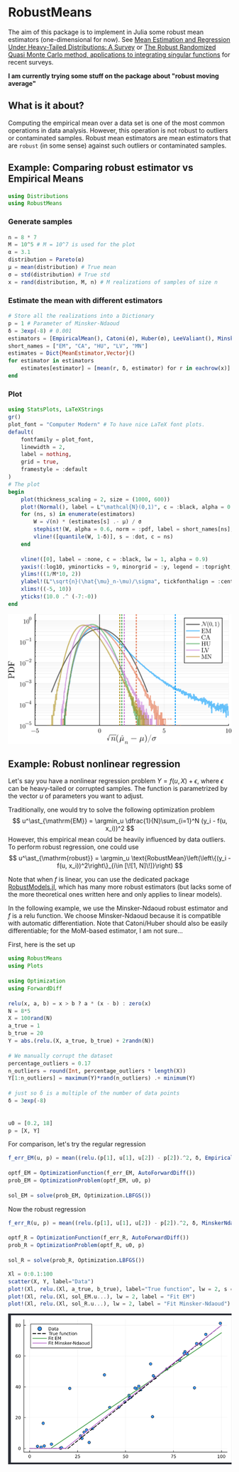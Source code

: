 # RobustMeans

The aim of this package is to implement in Julia some robust mean estimators (one-dimensional for now).
See [Mean Estimation and Regression Under Heavy-Tailed Distributions: A Survey](https://arxiv.org/pdf/1906.04280.pdf) or [The Robust Randomized Quasi Monte Carlo method, applications to integrating singular functions](https://cnrs.hal.science/CMAP/hal-03631879v3) for recent surveys.

**I am currently trying some stuff on the package about "robust moving average"**

## What is it about?

Computing the empirical mean over a data set is one of the most common operations in data analysis.
However, this operation is not robust to outliers or contaminated samples.
Robust mean estimators are mean estimators that are ``robust`` (in some sense) against such outliers or contaminated samples.

## Example: Comparing robust estimator vs Empirical Means

```julia
using Distributions
using RobustMeans
```

### Generate samples

```julia
n = 8 * 7
M = 10^5 # M = 10^7 is used for the plot
α = 3.1
distribution = Pareto(α)
μ = mean(distribution) # True mean
σ = std(distribution) # True std
x = rand(distribution, M, n) # M realizations of samples of size n
```

### Estimate the mean with different estimators

```julia
# Store all the realizations into a Dictionary
p = 1 # Parameter of Minsker-Ndaoud
δ = 3exp(-8) # 0.001
estimators = [EmpiricalMean(), Catoni(σ), Huber(σ), LeeValiant(), MinskerNdaoud(p)]
short_names = ["EM", "CA", "HU", "LV", "MN"]
estimates = Dict{MeanEstimator,Vector}()
for estimator in estimators
    estimates[estimator] = [mean(r, δ, estimator) for r in eachrow(x)]
end
```

### Plot

```julia
using StatsPlots, LaTeXStrings
gr()
plot_font = "Computer Modern" # To have nice LaTeX font plots.
default(
    fontfamily = plot_font,
    linewidth = 2,
    label = nothing,
    grid = true,
    framestyle = :default
)
# The plot 
begin
    plot(thickness_scaling = 2, size = (1000, 600))
    plot!(Normal(), label = L"\mathcal{N}(0,1)", c = :black, alpha = 0.6)
    for (ns, s) in enumerate(estimators)
        W = √(n) * (estimates[s] .- μ) / σ
        stephist!(W, alpha = 0.6, norm = :pdf, label = short_names[ns], c = ns)
        vline!([quantile(W, 1-δ)], s = :dot, c = ns)
    end

    vline!([0], label = :none, c = :black, lw = 1, alpha = 0.9)
    yaxis!(:log10, yminorticks = 9, minorgrid = :y, legend = :topright, minorgridlinewidth = 1.2)
    ylims!((1/M*10, 2))
    ylabel!(L"\sqrt{n}(\hat{\mu}_n-\mu)/\sigma", tickfonthalign = :center)
    xlims!((-5, 10))
    yticks!(10.0 .^ (-7:-0))
end
```

![robust_n_56_alpha_3p1_delta_0p001_1000000_EMCAHULVMN.svg](img/robust_n_56_alpha_3p1_delta_0p001_1000000_EMCAHULVMN.svg)

## Example: Robust nonlinear regression

Let's say you have a nonlinear regression problem $Y = f(u, X) + \epsilon$, where $\epsilon$ can be heavy-tailed or corrupted samples.
The function is parametrized by the vector $u$ of parameters you want to adjust.

Traditionally, one would try to solve the following optimization problem
$$ u^\ast_{\mathrm{EM}} = \argmin_u \dfrac{1}{N}\sum_{i=1}^N (y_i - f(u, x_i))^2 $$
However, this empirical mean could be heavily influenced by data outliers.
To perform robust regression, one could use
$$ u^\ast_{\mathrm{robust}} = \argmin_u \text{RobustMean}\left(\left\{(y_i - f(u, x_i))^2\right\}_{i\in [\![1, N]\!]}\right) $$

Note that when $f$ is linear, you can use the dedicated package [RobustModels.jl](https://github.com/getzze/RobustModels.jl), which has many more robust estimators (but lacks some of the more theoretical ones written here and only applies to linear models).

In the following example, we use the Minsker-Ndaoud robust estimator and $f$ is a $\mathrm{relu}$ function. 
We choose Minsker-Ndaoud because it is compatible with automatic differentiation. Note that Catoni/Huber should also be easily differentiable; for the MoM-based estimator, I am not sure...

First, here is the set up

```julia
using RobustMeans
using Plots

using Optimization
using ForwardDiff

relu(x, a, b) = x > b ? a * (x - b) : zero(x)
N = 8*5
X = 100rand(N)
a_true = 1
b_true = 20
Y = abs.(relu.(X, a_true, b_true) + 2randn(N))

# We manually corrupt the dataset
percentage_outliers = 0.17
n_outliers = round(Int, percentage_outliers * length(X))
Y[1:n_outliers] = maximum(Y)*rand(n_outliers) .+ minimum(Y)

# just so δ is a multiple of the number of data points    
δ = 3exp(-8)


u0 = [0.2, 18]
p = [X, Y]
```

For comparison, let's try the regular regression

```julia
f_err_EM(u, p) = mean((relu.(p[1], u[1], u[2]) - p[2]).^2, δ, EmpiricalMean())

optf_EM = OptimizationFunction(f_err_EM, AutoForwardDiff())
prob_EM = OptimizationProblem(optf_EM, u0, p)

sol_EM = solve(prob_EM, Optimization.LBFGS())
```

Now the robust regression

```julia
f_err_R(u, p) = mean((relu.(p[1], u[1], u[2]) - p[2]).^2, δ, MinskerNdaoud(2))

optf_R = OptimizationFunction(f_err_R, AutoForwardDiff())
prob_R = OptimizationProblem(optf_R, u0, p)

sol_R = solve(prob_R, Optimization.LBFGS())
```

```julia
Xl = 0:0.1:100
scatter(X, Y, label="Data")
plot!(Xl, relu.(Xl, a_true, b_true), label="True function", lw = 2, s = :dash, c = :black)
plot!(Xl, relu.(Xl, sol_EM.u...), lw = 2, label = "Fit EM")
plot!(Xl, relu.(Xl, sol_R.u...), lw = 2, label = "Fit Minsker-Ndaoud")
```
![Robust relu regression](img/robust_regression_relu.png)